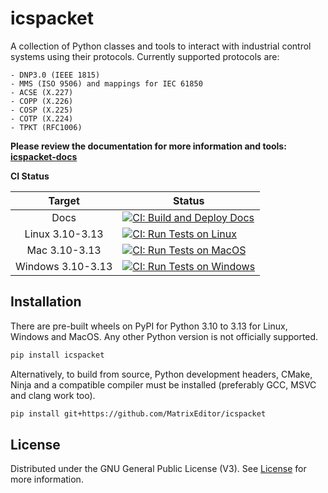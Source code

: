 # icspacket

A collection of Python classes and tools to interact with industrial control
systems using their protocols. Currently supported protocols are:

```
- DNP3.0 (IEEE 1815)
- MMS (ISO 9506) and mappings for IEC 61850
- ACSE (X.227)
- COPP (X.226)
- COSP (X.225)
- COTP (X.224)
- TPKT (RFC1006)
```

**Please review the documentation for more information and tools: [icspacket-docs](https://matrixeditor.github.io/icspacket/)**

**CI Status**

|Target|Status|
|:----:|------|
|Docs|[![CI: Build and Deploy Docs](https://github.com/MatrixEditor/icspacket/actions/workflows/ci-docs.yml/badge.svg)](https://github.com/MatrixEditor/icspacket/actions/workflows/ci-docs.yml)|
|Linux 3.10-3.13|[![CI: Run Tests on Linux](https://github.com/MatrixEditor/icspacket/actions/workflows/ci-pytest-linux.yml/badge.svg)](https://github.com/MatrixEditor/icspacket/actions/workflows/ci-pytest-linux.yml)|
|Mac 3.10-3.13|[![CI: Run Tests on MacOS](https://github.com/MatrixEditor/icspacket/actions/workflows/ci-pytest-macos.yml/badge.svg)](https://github.com/MatrixEditor/icspacket/actions/workflows/ci-pytest-macos.yml)|
|Windows 3.10-3.13|[![CI: Run Tests on Windows](https://github.com/MatrixEditor/icspacket/actions/workflows/ci-pytest-windows.yml/badge.svg)](https://github.com/MatrixEditor/icspacket/actions/workflows/ci-pytest-windows.yml)|

## Installation

There are pre-built wheels on PyPI for Python 3.10 to 3.13 for Linux, Windows
and MacOS. Any other Python version is not officially supported.

```bash
pip install icspacket
```

Alternatively, to build from source, Python development headers, CMake, Ninja
and a compatible compiler must be installed (preferably GCC, MSVC and clang work
too).

```bash
pip install git+https://github.com/MatrixEditor/icspacket
```



## License

Distributed under the GNU General Public License (V3). See [License](LICENSE) for more information.